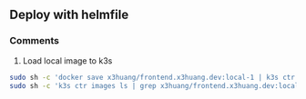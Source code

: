 ## Deploy with helmfile

### Comments

1. Load local image to k3s

```bash
sudo sh -c 'docker save x3huang/frontend.x3huang.dev:local-1 | k3s ctr images import -'
sudo sh -c 'k3s ctr images ls | grep x3huang/frontend.x3huang.dev:local-1'
```